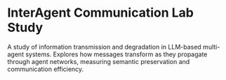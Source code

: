 # InterAgent Communication Lab Study

A study of information transmission and degradation in LLM-based multi-agent systems. Explores how messages transform as they propagate through agent networks, measuring semantic preservation and communication efficiency.
